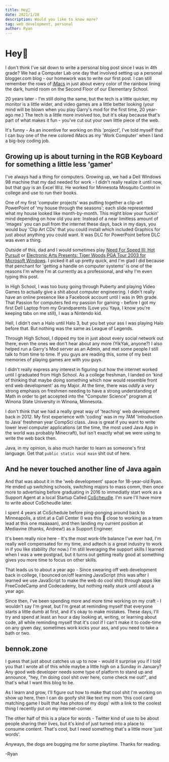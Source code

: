 ```yaml
---
title: Hey👋
date: 2021/1/28
description: Would you like to know more?
tag: web development, personal
author: Ryan
---
```


# Hey👋

I don't think I've sat down to write a personal blog post since I was in 4th grade? We had a Computer Lab one day that involved setting up a personal blogger.com blog - our homework was to write our first post. I can still remember the rows of [iMacs](https://www.cnet.com/pictures/imac-throwback-apple-candy-colored-history-from-1999-to-2021/9/#:~:text=The%20very%20first%20iMac%20was%20introduced%20in%201998%20in%20Bondi%20blue) in just about every color of the rainbow lining the dark, humid room on the Second Floor of our Elementary School.

20 years later - I'm still doing the same, but the tech is a little quicker, my monitor is a little wider, and video games are a little better looking (your mind will be blown when you play Garry's mod for the first time, 20 year-ago me.) The tech is a little more involved too, but it's okay because that's part of what makes it fun - you've cut out your own little piece of the web.

It's funny - As an incentive for working on this '_project_', I've told myself that I can buy one of the new colored iMacs as my 'Work Computer' when I land a big-boy coding job.

## Growing up is about turning in the RGB Keyboard for something a little less 'gamer'

I've always had a thing for computers. Growing up, we had a Dell Windows 98 machine that my dad needed for work - I didn't really realize it until now, but that guy is an Excel Wiz. He worked for Minnesota Mosquito Control in college and use to run their books.

One of my first 'computer projects' was putting together a clip-art PowerPoint of 'my house through the seasons'; each slide represented what my house looked like month-by-month. This might blow your fuckin' mind depending on how old you are: Instead of a near limitless amount of 'images' you can pull from the internet these days, back in my days, you would buy 'Clip Art CDs' that you could install which included Graphics for just about anything you could want. It was DLC for PowerPoint before DLC was even a thing.

Outside of this, dad and I would sometimes play [Need For Speed III: Hot Pursuit](https://en.wikipedia.org/wiki/Need_for_Speed_III:_Hot_Pursuit) or [Electronic Arts Presents: Tiger Woods PGA Tour 2003 for Microsoft Windows](https://en.wikipedia.org/wiki/Tiger_Woods_PGA_Tour_2003). I picked it all up pretty quick, and I'm glad I did because that penchant for 'getting a handle on computer systems' is one of the reasons I'm where I'm at currently as a professional, and why I'm even typing this post.

In High School, I was too busy going through Puberty and playing Video Games to actually give a shit about computer engineering. I didn't really have an online presence like a Facebook account until I was in 9th grade. That Passion for computers fed my passion for gaming - before I got my first Dell Laptop from my Grandparents (Love you Yaya, I know you're keeping tabs on me still), I was a Nintendo kid.

Hell, I didn't own a Halo until Halo 3, but you bet your ass I was playing Halo before that. But nothing was the same as League of Legends.

Through High School, I dipped my toe in just about every social network out there, even the ones we don't hear about any more (YikYak, anyone?) I also helped run a Garry's Mod server as an Admin, and met some people I still talk to from time to time. If you guys are reading this, some of my best memories of playing games are with you guys.

I didn't really express any interest in figuring out how the internet worked until I graduated from High School. As a college freshman, I landed on 'kind of thinking that maybe doing something which now would resemble front end web development' as my Major. At the time, there was _oddly_ a very strong emphasis on freshmen needing to have a strong understanding of Math in order to get accepted into the "Computer Science" program at Winona State University in Winona, Minnesota.

I don't think that we had a really great way of 'teaching' web development back in 2012. My first experience with 'coding' was in my 7AM 'Introduction to Java' freshman year CompSci class. Java is great if you want to write lower level computer applications (at the time, the most used Java App in the world was probably Minecraft), but isn't exactly what we were using to write the web back then.

Java, in my opinion, is also much harder to learn as someone's first language. Get that `public static void main` shit out of here.

## And he never touched another line of Java again

And that was about it in the 'web development' space for 18-year-old Ryan. He ended up switching schools, switching majors to mass comm, then once more to advertising before graduating in 2016 to immediatly start work as a Support Agent at a local Startup Called [CoScheudle](https://coschedule.com/). I'm sure I'll have more to write about CoScheudle later.

I spent 4 years at CoSchedule before ping-ponging around back to Minneapolis, a stint at a Call Center (I was this 🤏 close to working as a team lead at this one maaaaan), and then landing my current position at Mediavine (thanks, Andrew!) as a Support Engineer.

It's been really nice here - It's the most work-life balance I've ever had, I'm really well compensated for my time, and adtech is a great industry to work in if you like stability (for now.) I'm still leveraging the support skills I learned when I was a wee postgrad, but it turns out getting really good at something gives you more time to focus on other skills.

That leads us to about a year ago - Since swearing off web development back in college, I bounced on/off learning JavaScript (this was after I learned we use JavaScript to make the web do cool shit) through apps like FreeCodeCamp and Codecademy, but nothing really stuck until about a year ago.

Since then, I've been spending more and more time working on my craft - I wouldn't say I'm great, but I'm great at reminding myself that everyone starts a little dumb at first, and it's okay to make mistakes. These days, I'll try and spend at least an hour a day looking at, writing, or learning about code, all while reminding myself that it's cool if I can't make it to code-time on any given day, sometimes work kicks your ass, and you need to take a bath or two.

## bennok.zone

I guess that just about catches us up to now - would it surprise you if I told you that I wrote all of this while maybe a little high on a Sunday in January? Any good web developer needs some type of platform to stand up and announce, "hey, I'm doing cool shit over here, come check me out!", and that's what I want this blog to be.

As I learn and grow, I'll figure out how to make that cool shit I'm working on show up here, then I can do goofy shit like text my mom 'this cool card matching game I built that has photos of my dogs' with a link to the coolest thing I recently put on my internet-corner.

The other half of this is a place for words - Twitter kind of use to be about people sharing their lives, but it's kind of just turned into a place to consume content. That's cool, but I need something that's a little more 'just words'.

Anyways, the dogs are bugging me for some playtime. Thanks for reading.

-Ryan
